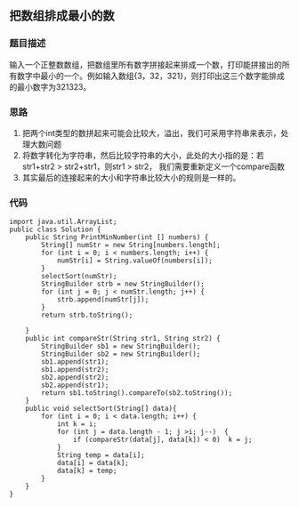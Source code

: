 ## 把数组排成最小的数

### 题目描述
输入一个正整数数组，把数组里所有数字拼接起来排成一个数，打印能拼接出的所有数字中最小的一个。例如输入数组{3，32，321}，则打印出这三个数字能排成的最小数字为321323。

### 思路
1. 把两个int类型的数拼起来可能会比较大，溢出，我们可采用字符串来表示，处理大数问题
2. 将数字转化为字符串，然后比较字符串的大小，此处的大小指的是：若str1+str2 > str2+str1，则str1 \> str2， 我们需要重新定义一个compare函数
3. 其实最后的连接起来的大小和字符串比较大小的规则是一样的。

### 代码
    import java.util.ArrayList;
    public class Solution {
        public String PrintMinNumber(int [] numbers) {
    		String[] numStr = new String[numbers.length];
    		for (int i = 0; i < numbers.length; i++) {
    			numStr[i] = String.valueOf(numbers[i]);
    		}
    		selectSort(numStr);
    		StringBuilder strb = new StringBuilder();
    		for (int j = 0; j < numStr.length; j++) {
    			strb.append(numStr[j]);
    		}
    		return strb.toString();
    		
        }
    	public int compareStr(String str1, String str2) {
    		StringBuilder sb1 = new StringBuilder();
    		StringBuilder sb2 = new StringBuilder();
    		sb1.append(str1);
    		sb1.append(str2);
    		sb2.append(str2);
    		sb2.append(str1);
    		return sb1.toString().compareTo(sb2.toString());
    	}
    	public void selectSort(String[] data){
    		for (int i = 0; i < data.length; i++) {   
    	        int k = i;   
    	        for (int j = data.length - 1; j >i; j--)  {   
    	            if (compareStr(data[j], data[k]) < 0)  k = j;   
    	        }   
    	        String temp = data[i];   
    	        data[i] = data[k];   
    	        data[k] = temp;   
    	    }   
    	}
    }
